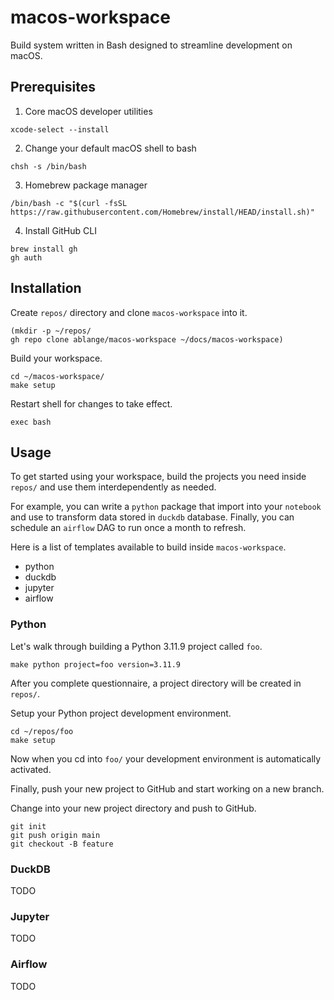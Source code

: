 # macos-workspace
Build system written in Bash designed to streamline development on macOS.


## Prerequisites
1. Core macOS developer utilities
```commandline
xcode-select --install
```

2. Change your default macOS shell to bash
```commandline
chsh -s /bin/bash
```

3. Homebrew package manager
```commandline
/bin/bash -c "$(curl -fsSL https://raw.githubusercontent.com/Homebrew/install/HEAD/install.sh)"
```

4. Install GitHub CLI
```commandline
brew install gh
gh auth
```

## Installation
Create ``repos/`` directory and clone ``macos-workspace`` into it.
```commandline
(mkdir -p ~/repos/
gh repo clone ablange/macos-workspace ~/docs/macos-workspace)
```

Build your workspace. 
```commandline
cd ~/macos-workspace/
make setup
```


Restart shell for changes to take effect.
```commandline
exec bash
```


## Usage
To get started using your workspace, build the projects you need inside ``repos/``
and use them interdependently as needed.

For example, you can write a ``python`` package
that import into your ``notebook``
and use to transform data stored in ``duckdb`` database.
Finally, you can schedule an ``airflow`` DAG
to run once a month to refresh.

Here is a list of templates available to build inside ``macos-workspace``.
* python
* duckdb
* jupyter
* airflow


### Python
Let's walk through building a Python 3.11.9 project called ``foo``.
```commandline
make python project=foo version=3.11.9
```

After you complete questionnaire, a project directory will be created in ``repos/``.

Setup your Python project development environment.
```commandline
cd ~/repos/foo
make setup
```
Now when you cd into ``foo/`` your development environment is automatically activated.

Finally, push your new project to GitHub and start working on a new branch. 

Change into your new project directory and push to GitHub.
```commandline
git init
git push origin main
git checkout -B feature
```

### DuckDB
TODO

### Jupyter
TODO

### Airflow
TODO
